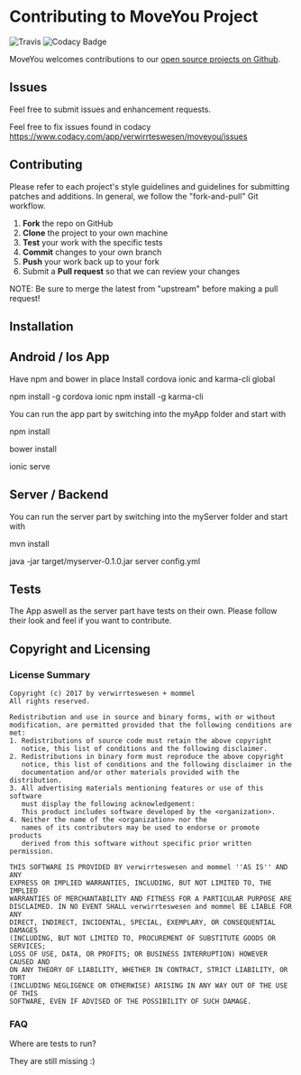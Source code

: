 Contributing to MoveYou Project
=========================================
![Travis](https://travis-ci.org/verwirrteswesen/moveyou.svg?branch=master)
![Codacy Badge](https://api.codacy.com/project/badge/Grade/eb6867d5738c4311af9d8cfc02693d41)

MoveYou welcomes contributions to our [open source projects on Github](https://github.com/verwirrteswesen/moveyou).

Issues
------

Feel free to submit issues and enhancement requests.

Feel free to fix issues found in codacy https://www.codacy.com/app/verwirrteswesen/moveyou/issues


Contributing
------------

Please refer to each project's style guidelines and guidelines for submitting patches and additions. In general, we follow the "fork-and-pull" Git workflow.

 1. **Fork** the repo on GitHub
 2. **Clone** the project to your own machine
 3. **Test** your work with the specific tests
 4. **Commit** changes to your own branch
 5. **Push** your work back up to your fork
 6. Submit a **Pull request** so that we can review your changes

NOTE: Be sure to merge the latest from "upstream" before making a pull request!

Installation
-----------------------

## Android / Ios App
Have npm and bower in place
Install cordova ionic and karma-cli global 

npm install -g cordova ionic
npm install -g karma-cli

You can run the app part by switching into the myApp folder and start with

npm install

bower install

ionic serve


## Server / Backend
You can run the server part by switching into the myServer folder and start with 

mvn install

java -jar target/myserver-0.1.0.jar server config.yml


## Tests

The App aswell as the server part have tests on their own. Please follow their look and feel if you want to contribute. 

Copyright and Licensing
-----------------------

### License Summary
```
Copyright (c) 2017 by verwirrteswesen + mommel
All rights reserved.

Redistribution and use in source and binary forms, with or without
modification, are permitted provided that the following conditions are met:
1. Redistributions of source code must retain the above copyright
   notice, this list of conditions and the following disclaimer.
2. Redistributions in binary form must reproduce the above copyright
   notice, this list of conditions and the following disclaimer in the
   documentation and/or other materials provided with the distribution.
3. All advertising materials mentioning features or use of this software
   must display the following acknowledgement:
   This product includes software developed by the <organization>.
4. Neither the name of the <organization> nor the
   names of its contributors may be used to endorse or promote products
   derived from this software without specific prior written permission.

THIS SOFTWARE IS PROVIDED BY verwirrteswesen and mommel ''AS IS'' AND ANY
EXPRESS OR IMPLIED WARRANTIES, INCLUDING, BUT NOT LIMITED TO, THE IMPLIED
WARRANTIES OF MERCHANTABILITY AND FITNESS FOR A PARTICULAR PURPOSE ARE
DISCLAIMED. IN NO EVENT SHALL verwirrteswesen and mommel BE LIABLE FOR ANY
DIRECT, INDIRECT, INCIDENTAL, SPECIAL, EXEMPLARY, OR CONSEQUENTIAL DAMAGES
(INCLUDING, BUT NOT LIMITED TO, PROCUREMENT OF SUBSTITUTE GOODS OR SERVICES;
LOSS OF USE, DATA, OR PROFITS; OR BUSINESS INTERRUPTION) HOWEVER CAUSED AND
ON ANY THEORY OF LIABILITY, WHETHER IN CONTRACT, STRICT LIABILITY, OR TORT
(INCLUDING NEGLIGENCE OR OTHERWISE) ARISING IN ANY WAY OUT OF THE USE OF THIS
SOFTWARE, EVEN IF ADVISED OF THE POSSIBILITY OF SUCH DAMAGE.
```

### FAQ

Where are tests to run?

They are still missing :)